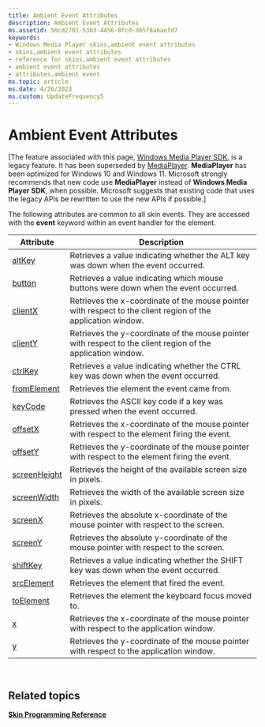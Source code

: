 ```yaml
---
title: Ambient Event Attributes
description: Ambient Event Attributes
ms.assetid: 56cd2701-53b3-4456-8fcd-d65f8a6aefd7
keywords:
- Windows Media Player skins,ambient event attributes
- skins,ambient event attributes
- reference for skins,ambient event attributes
- ambient event attributes
- attributes,ambient event
ms.topic: article
ms.date: 4/26/2023
ms.custom: UpdateFrequency5
---
```


# Ambient Event Attributes

\[The feature associated with this page, [Windows Media Player SDK](/windows/win32/wmp/windows-media-player-sdk), is a legacy feature. It has been superseded by [MediaPlayer](/uwp/api/Windows.Media.Playback.MediaPlayer). **MediaPlayer** has been optimized for Windows 10 and Windows 11. Microsoft strongly recommends that new code use **MediaPlayer** instead of **Windows Media Player SDK**, when possible. Microsoft suggests that existing code that uses the legacy APIs be rewritten to use the new APIs if possible.\]

The following attributes are common to all skin events. They are accessed with the **event** keyword within an event handler for the element.



| Attribute                              | Description                                                                                                  |
|----------------------------------------|--------------------------------------------------------------------------------------------------------------|
| [altKey](event-altkey.md)             | Retrieves a value indicating whether the ALT key was down when the event occurred.                           |
| [button](event-button.md)             | Retrieves a value indicating which mouse buttons were down when the event occurred.                          |
| [clientX](event-clientx.md)           | Retrieves the x-coordinate of the mouse pointer with respect to the client region of the application window. |
| [clientY](event-clienty.md)           | Retrieves the y-coordinate of the mouse pointer with respect to the client region of the application window. |
| [ctrlKey](event-ctrlkey.md)           | Retrieves a value indicating whether the CTRL key was down when the event occurred.                          |
| [fromElement](event-fromelement.md)   | Retrieves the element the event came from.                                                                   |
| [keyCode](event-keycode.md)           | Retrieves the ASCII key code if a key was pressed when the event occurred.                                   |
| [offsetX](event-offsetx.md)           | Retrieves the x-coordinate of the mouse pointer with respect to the element firing the event.                |
| [offsetY](event-offsety.md)           | Retrieves the y-coordinate of the mouse pointer with respect to the element firing the event.                |
| [screenHeight](event-screenheight.md) | Retrieves the height of the available screen size in pixels.                                                 |
| [screenWidth](event-screenwidth.md)   | Retrieves the width of the available screen size in pixels.                                                  |
| [screenX](event-screenx.md)           | Retrieves the absolute x-coordinate of the mouse pointer with respect to the screen.                         |
| [screenY](event-screeny.md)           | Retrieves the absolute y-coordinate of the mouse pointer with respect to the screen.                         |
| [shiftKey](event-shiftkey.md)         | Retrieves a value indicating whether the SHIFT key was down when the event occurred.                         |
| [srcElement](event-srcelement.md)     | Retrieves the element that fired the event.                                                                  |
| [toElement](event-toelement.md)       | Retrieves the element the keyboard focus moved to.                                                           |
| [x](event-x.md)                       | Retrieves the x-coordinate of the mouse pointer with respect to the application window.                      |
| [y](event-y.md)                       | Retrieves the y-coordinate of the mouse pointer with respect to the application window.                      |



 

## Related topics

<dl> <dt>

[**Skin Programming Reference**](skin-programming-reference.md)
</dt> </dl>

 

 




